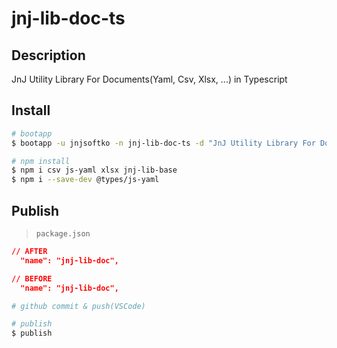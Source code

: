 # jnj-lib-doc-ts

## Description

JnJ Utility Library For Documents(Yaml, Csv, Xlsx, ...) in Typescript

## Install

```sh
# bootapp
$ bootapp -u jnjsoftko -n jnj-lib-doc-ts -d "JnJ Utility Library For Documents(Yaml, Csv, Xlsx, ...) in Typescript" -t npm-bare-ts

# npm install
$ npm i csv js-yaml xlsx jnj-lib-base
$ npm i --save-dev @types/js-yaml
```

## Publish

> `package.json`

```json
// AFTER
  "name": "jnj-lib-doc",

// BEFORE
  "name": "jnj-lib-doc",
```

```sh
# github commit & push(VSCode)

# publish
$ publish
```
